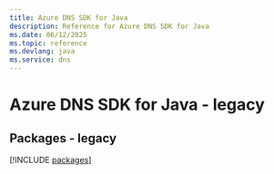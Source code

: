 ```yaml
---
title: Azure DNS SDK for Java
description: Reference for Azure DNS SDK for Java
ms.date: 06/12/2025
ms.topic: reference
ms.devlang: java
ms.service: dns
---
```

# Azure DNS SDK for Java - legacy
## Packages - legacy
[!INCLUDE [packages](dns-index.md)]